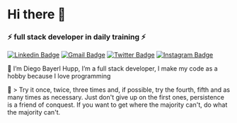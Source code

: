 # Hi there 👋

### ⚡ full stack developer in daily training ⚡

[![Linkedin Badge](https://img.shields.io/badge/-LinkedIn-6633cc?style=flat-square&logo=Linkedin&logoColor=white&link=https://www.linkedin.com/in/diego-bayerl-hupp-2b39801b2//)](https://www.linkedin.com/in/diego-bayerl-hupp-2b39801b2/)
[![Gmail Badge](https://img.shields.io/badge/-Gmail-6633cc?style=flat-square&logo=Gmail&logoColor=white&link=mailto:diegobayerl3@gmail.com)](mailto:diegobayerl3@gmail.com)
[![Twitter Badge](https://img.shields.io/badge/-@bayerlhupp-6633cc?style=flat-square&labelColor=6633cc&logo=twitter&logoColor=white&link=https://twitter.com/bayerlhupp)](https://twitter.com/bayerlhupp)
[![Instagram Badge](https://img.shields.io/badge/-intagran-6633cc?style=flat-square&logo=Instagram&logoColor=white&link=https://www.instagram.com/diego_bayerl/)](https://www.instagram.com/diego_bayerl/)

 🔭 I’m Diego Bayerl Hupp, I’m a full stack developer, I make my code as a hobby because I love programming
 
🚀 > Try it once, twice, three times and, if possible, try the fourth, fifth and as many times as necessary. Just don't give up on the first ones, persistence is a friend of conquest. If you want to get where the majority can't, do what the majority can't.

